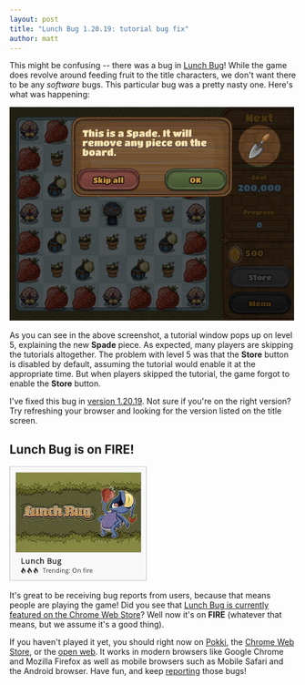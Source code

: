 ```yaml
---
layout: post
title: "Lunch Bug 1.20.19: tutorial bug fix"
author: matt
---
```

This might be confusing -- there was a bug in [Lunch Bug][1]! While the game does revolve around feeding fruit to the title characters, we don't want there to be any _software_ bugs. This particular bug was a pretty nasty one. Here's what was happening:

<div class="full-frame">
	<a href="http://www.lunchbug.com">
		<img alt="Lunch Bug level 5" src="/media/images/posts/lunch_bug/level_5.jpg" width="500" height="375">
	</a>
</div>

As you can see in the above screenshot, a tutorial window pops up on level 5, explaining the new **Spade** piece. As expected, many players are skipping the tutorials altogether. The problem with level 5 was that the **Store** button is disabled by default, assuming the tutorial would enable it at the appropriate time. But when players skipped the tutorial, the game forgot to enable the **Store** button.

I've fixed this bug in [version 1.20.19][1]. Not sure if you're on the right version? Try refreshing your browser and looking for the version listed on the title screen.

## Lunch Bug is on FIRE!

<a class="after" href="https://chrome.google.com/webstore/category/trending">
	<img alt="" src="/media/images/posts/lunch_bug/on_fire.jpg" width="241" height="201">
</a>

It's great to be receiving bug reports from users, because that means people are playing the game! Did you see that [Lunch Bug is currently featured on the Chrome Web Store][2]? Well now it's on **FIRE** (whatever that means, but we assume it's a good thing).

If you haven't played it yet, you should right now on [Pokki][3], the [Chrome Web Store][4], or the [open web][5]. It works in modern browsers like Google Chrome and Mozilla Firefox as well as mobile browsers such as Mobile Safari and the Android browser. Have fun, and keep [reporting][6] those bugs!

[1]: http://www.lunchbug.com
[2]: /lunch-bug-now-featured-in-the-chrome-web-store/
[3]: https://www.pokki.com/app/Lunch-Bug
[4]: https://chrome.google.com/webstore/detail/hnoafdaceebmnoannffpabnhpkdollho
[5]: http://lunchbug.lostdecadegames.com
[6]: /contact/
